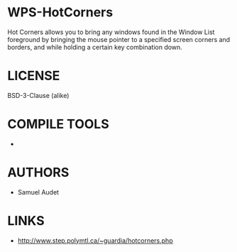 WPS-HotCorners
==============
Hot Corners allows you to bring any windows found in the Window List foreground by bringing the mouse pointer to a specified screen corners and borders, and while holding a certain key combination down.

LICENSE
========
BSD-3-Clause (alike)

COMPILE TOOLS
==============
- 

AUTHORS
=============
- Samuel Audet

LINKS
=============
- http://www.step.polymtl.ca/~guardia/hotcorners.php